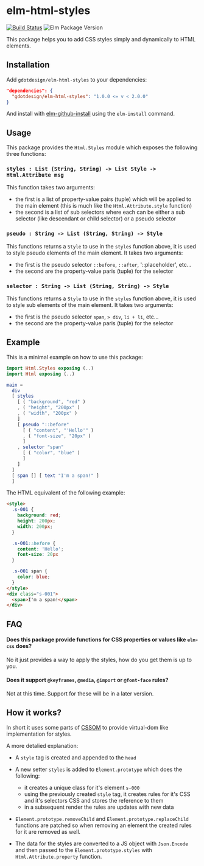 # elm-html-styles
[![Build Status](https://travis-ci.org/gdotdesign/elm-html-styles.svg?branch=master)](https://travis-ci.org/gdotdesign/elm-html-styles)
![Elm Package Version](https://img.shields.io/badge/elm%20package-1.0.0-brightgreen.svg)

This package helps you to add CSS styles simply and dynamically to HTML
elements.

## Installation
Add `gdotdesign/elm-html-styles` to your dependencies:

```json
"dependencies": {
  "gdotdesign/elm-html-styles": "1.0.0 <= v < 2.0.0"
}
```

And install with [elm-github-install](https://github.com/gdotdesign/elm-github-install)
using the `elm-install` command.

## Usage
This package provides the `Html.Styles` module which exposes the following
three functions:

### `styles : List (String, String) -> List Style -> Html.Attribute msg`
This function takes two arguments:

* the first is a list of property-value pairs (tuple) which will be applied to
  the main element (this is much like the `Html.Attribute.style` function)
* the second is a list of sub selectors where each can be either a sub selector
  (like descendant or child selector) or a pseudo selector

### `pseudo : String -> List (String, String) -> Style`
This functions returns a `Style` to use in the `styles` function above, it is
used to style pseudo elements of the main element. It takes two arguments:

* the first is the pseudo selector `::before`, `::after`, '::placeholder', etc...
* the second are the property-value paris (tuple) for the selector

### `selector : String -> List (String, String) -> Style`
This functions returns a `Style` to use in the `styles` function above, it is
used to style sub elements of the main element. It takes two arguments:

* the first is the pseudo selector `span`, `> div`, `li + li`, etc...
* the second are the property-value paris (tuple) for the selector

## Example
This is a minimal example on how to use this package:

```elm
import Html.Styles exposing (..)
import Html exposing (..)

main =
  div
  [ styles
    [ ( "background", "red" )
    , ( "height", "200px" )
    , ( "width", "200px" )
    ]
    [ pseudo "::before"
      [ ( "content", "'Hello'" )
      , ( "font-size", "20px" )
      ]
    , selector "span"
      [ ( "color", "blue" )
      ]
    ]
  ]
  [ span [] [ text "I'm a span!" ]
  ]

```

The HTML equivalent of the following example:

```html
<style>
  .s-001 {
    background: red;
    height: 200px;
    width: 200px;
  }

  .s-001::before {
    content: 'Hello';
    font-size: 20px
  }

  .s-001 span {
    color: blue;
  }
</style>
<div class="s-001">
  <span>I'm a span!</span>
</div>
```

## FAQ

#### Does this package provide functions for CSS properties or values like `elm-css` does?
No it just provides a way to apply the styles, how do you get them is up to you.

#### Does it support `@keyframes`, `@media`, `@import` or `@font-face` rules?
Not at this time. Support for these will be in a later version.

## How it works?
In short it uses some parts of [CSSOM](https://developer.mozilla.org/en-US/docs/Web/API/CSS_Object_Model)
to provide virtual-dom like implementation for styles.

A more detalied explanation:

* A `style` tag is created and appended to the `head`

* A new setter `styles` is added to `Element.prototype` which does the following:
  * it creates a unique class for it's element `s-000`
  * using the previously created `style` tag, it creates rules for it's CSS and
    it's selectors CSS and stores the reference to them
  * in a subsequent render the rules are updates with new data

* `Element.prototype.removeChild` and `Element.prototype.replaceChild` functions
  are patched so when removing an element the created rules for it are
  removed as well.

* The data for the styles are converted to a JS object with `Json.Encode` and then
  passed to the `Element.prototype.styles` with `Html.Attribute.property`
  function.
